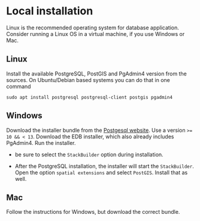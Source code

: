 # Local installation

Linux is the recommended operating system for database application. Consider
running a Linux OS in a virtual machine, if you use Windows or Mac.

## Linux

Install the available PostgreSQL, PostGIS and PgAdmin4 version from the
sources. On Ubuntu/Debian based systems you can do that in one command

```
sudo apt install postgresql postgresql-client postgis pgadmin4
```

## Windows

Download the installer bundle from the [Postgesql website](https://www.postgresql.org/download/). Use a version `>= 10 && < 13`. Download the EDB
installer, which also already includes PgAdmin4. Run the installer.

* be sure to select the `StackBuilder` option during installation.

* After the PostgreSQL installation, the installer will start the `StackBuilder`.
  Open the option `spatial extensions` and select `PostGIS`. Install that as well.

## Mac

Follow the instructions for Windows, but download the correct bundle.
